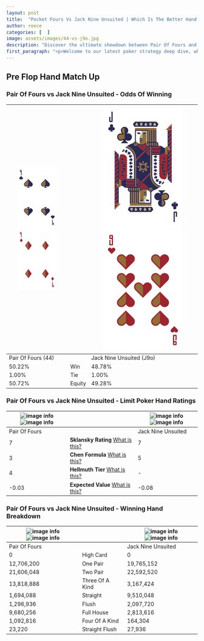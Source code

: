 ```yaml
---
layout: post
title:  "Pocket Fours Vs Jack Nine Unsuited | Which Is The Better Hand In Poker? A Complete Guide"
author: reece
categories: [  ]
image: assets/images/44-vs-j9o.jpg
description: "Discover the ultimate showdown between Pair Of Fours and Jack Nine Unsuited in poker! Uncover the odds, strategies, and scenarios where one hand triumphs over the other. Get ready to up your poker game with this thrilling analysis."
first_paragraph: "<p>Welcome to our latest poker strategy deep dive, where we're pitting two distinct hands against each other in a high-stakes showdown: Pair Of Fours vs Jack Nine Unsuited.</p><p>In the dynamic world of poker, every decision counts, and knowing which hand holds the upper hand is key to your success at the table.</p><p>In this article, we'll dissect these two hands, explore the scenarios where one dominates the other, and equip you with the knowledge to make strategic choices that can tip the odds in your favor.</p><p>Get ready to unravel the intriguing dynamics of these poker hands and elevate your game to new heights.</p>"
---
```




[comment]: # (sp0)

## Pre Flop Hand Match Up

<div class="table hand-ratings" markdown="1"> 



### Pair Of Fours vs Jack Nine Unsuited - Odds Of Winning


    
| ![image info](assets/images/hand1/4.png) ![image info](assets/images/hand1/4o.png) |  | ![image info](assets/images/hand2/J.png) ![image info](assets/images/hand2/9o.png) |
| -------- | -------- | -------- |
| Pair Of Fours (44) |  | Jack Nine Unsuited (J9o) |
| 50.22% | Win | 48.78% |
| 1.00% | Tie | 1.00% |
| 50.72% | Equity | 49.28% |




[comment]: # (sp1)



### Pair Of Fours vs Jack Nine Unsuited - Limit Poker Hand Ratings


    
| ![image info](https://www.riverpairs.com/assets/images/hand1/4.png) ![image info](https://www.riverpairs.com/assets/images/hand1/4o.png) |  | ![image info](https://www.riverpairs.com/assets/images/hand2/J.png) ![image info](https://www.riverpairs.com/assets/images/hand2/9o.png) |
| -------- | -------- | -------- |
| Pair Of Fours |  | Jack Nine Unsuited |
| 7 | **Sklansky Rating** [What is this?](/sklansky-rating-explained) | 7 |
| 3 | **Chen Formula** [What is this?](/chen-formula-explained) | 5 |
| 4 | **Hellmuth Tier** [What is this?](/Hellmuth-tier-explained) | - |
| -0.03 | **Expected Value** [What is this?](/expected-value-explained) | -0.08 |




[comment]: # (sp2)



### Pair Of Fours vs Jack Nine Unsuited - Winning Hand Breakdown


    
| ![image info](https://www.riverpairs.com/assets/images/hand1/4.png) ![image info](https://www.riverpairs.com/assets/images/hand1/4o.png) |  | ![image info](https://www.riverpairs.com/assets/images/hand2/J.png) ![image info](https://www.riverpairs.com/assets/images/hand2/9o.png) |
| -------- | -------- | -------- |
| Pair Of Fours |  | Jack Nine Unsuited |
| 0 | High Card | 0 |
| 12,706,200 | One Pair | 19,765,152 |
| 21,606,048 | Two Pair | 22,592,520 |
| 13,818,888 | Three Of A Kind | 3,167,424 |
| 1,694,088 | Straight | 9,510,048 |
| 1,296,936 | Flush | 2,097,720 |
| 9,680,256 | Full House | 2,813,616 |
| 1,092,816 | Four Of A Kind | 164,304 |
| 23,220 | Straight Flush | 27,936 |




[comment]: # (sp3)



</div>

[comment]: # (sp4)



[comment]: # (sp5)

